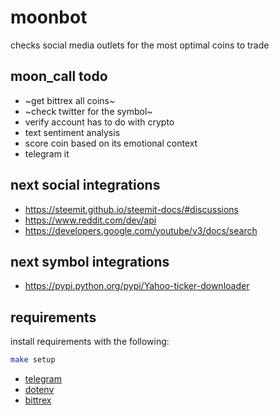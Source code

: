 # moonbot

checks social media outlets for the most optimal coins to trade

## moon_call todo

- ~get bittrex all coins~
- ~check twitter for the symbol~
- verify account has to do with crypto
- text sentiment analysis
- score coin based on its emotional context
- telegram it

## next social integrations

- https://steemit.github.io/steemit-docs/#discussions
- https://www.reddit.com/dev/api
- https://developers.google.com/youtube/v3/docs/search

## next symbol integrations
- https://pypi.python.org/pypi/Yahoo-ticker-downloader

## requirements

install requirements with the following:

```bash
make setup
```

- [telegram](https://github.com/python-telegram-bot/python-telegram-bot/)
- [dotenv](https://github.com/theskumar/python-dotenv)
- [bittrex](https://github.com/ericsomdahl/python-bittrex)